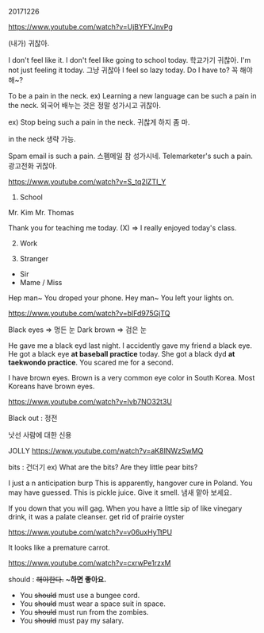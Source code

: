 20171226

https://www.youtube.com/watch?v=UjBYFYJnvPg

(내가) 귀찮아. 

I don't feel like it.
I don't feel like going to school today. 학교가기 귀찮아.
I'm not just feeling it today. 그냥 귀찮아
I feel so lazy today. 
Do I have to? 꼭 해야해~?



To be a pain in the neck.
ex) Learning a new language can be such a pain in the neck. 외국어 배누는 것은 정말 성가시고 귀찮아.

ex) Stop being such a pain in the neck. 귀찮게 하지 좀 마.

in the neck 생략 가능.

Spam email is such a pain. 스펨메일 참 성가시네.
Telemarketer's such a pain. 광고전화 귀찮아.

https://www.youtube.com/watch?v=S_tq2lZTI_Y

1) School 

Mr. Kim
Mr. Thomas

Thank you for teaching me today. (X)
=> I really enjoyed today's class. 

2) Work


3) Stranger

- Sir
- Mame / Miss 

Hep man~ You droped your phone.
Hey man~ You left your lights on.


https://www.youtube.com/watch?v=blFd975GjTQ

Black eyes => 멍든 눈
Dark brown => 검은 눈

He gave me a black eyd last night.
I accidently gave my friend a black eye.
He got a black eye **at baseball practice** today.
She got a black dyd **at taekwondo practice**.
You scared me for a second.

I have brown eyes.
Brown is a very common eye color in South Korea.
Most Koreans have brown eyes.


https://www.youtube.com/watch?v=lvb7NO32t3U

Black out : 정전 

낫선 사람에 대한 신용


JOLLY https://www.youtube.com/watch?v=aK8INWzSwMQ

bits : 건더기
ex) What are the bits? Are they little pear bits?

I just a n anticipation burp
This is apparently, hangover cure in Poland.
You may have guessed. This is pickle juice.
Give it smell. 냄새 맡아 보세요.

If you down that you will gag.
When you have a little sip of like vinegary drink, it was a palate cleanser.
get rid of 
prairie oyster

https://www.youtube.com/watch?v=v06uxHyTtPU

It looks like a premature carrot.

https://www.youtube.com/watch?v=cxrwPe1rzxM

should : ~~해야한다.~~ **~하면 좋아요.**

- You ~~should~~ must use a bungee cord.
- You ~~should~~ must wear a space suit in space.
- You ~~should~~ must run from the zombies.
- You ~~should~~ must pay my salary.





